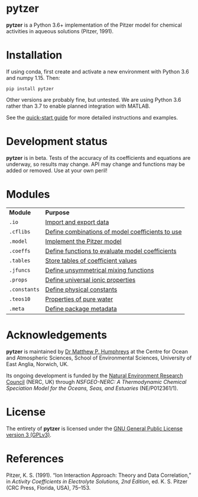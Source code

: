 <!--<script src='https://cdnjs.cloudflare.com/ajax/libs/mathjax/2.7.5/MathJax.js?config=TeX-MML-AM_CHTML' async></script>-->

# pytzer

**pytzer** is a Python 3.6+ implementation of the Pitzer model for chemical activities in aqueous solutions (Pitzer, 1991).


# Installation

If using conda, first create and activate a new environment with Python 3.6 and numpy 1.15. Then:

```shell
pip install pytzer
```

Other versions are probably fine, but untested. We are using Python 3.6 rather than 3.7 to enable planned integration with MATLAB.

See the [quick-start guide](quick-start) for more detailed instructions and examples.


# Development status

**pytzer** is in beta. Tests of the accuracy of its coefficients and equations are underway, so results may change. API may change and functions may be added or removed. Use at your own peril!


# Modules

<table><tr>

<td><strong>Module</strong></td>
<td><strong>Purpose</strong></td>

</tr><tr>
<td><code>.io</code></td>
<td><a href="modules/io">Import and export data</a></td>

</tr><tr>
<td><code>.cflibs</code></td>
<td><a href="modules/cflibs">Define combinations of model coefficients to use</a></td>

</tr><tr>
<td><code>.model</code></td>
<td><a href="modules/model">Implement the Pitzer model</a></td>

</tr><tr>
<td><code>.coeffs</code></td>
<td><a href="modules/coeffs">Define functions to evaluate model coefficients</a></td>

</tr><tr>
<td><code>.tables</code></td>
<td><a href="modules/tables">Store tables of coefficient values</a></td>

</tr><tr>
<td><code>.jfuncs</code></td>
<td><a href="modules/jfuncs">Define unsymmetrical mixing functions</a></td>

</tr><tr>
<td><code>.props</code></td>
<td><a href="modules/props">Define universal ionic properties</a></td>

</tr><tr>
<td><code>.constants</code></td>
<td><a href="modules/constants">Define physical constants</a></td>

</tr><tr>
<td><code>.teos10</code></td>
<td><a href="modules/teos10">Properties of pure water</a></td>

</tr><tr>
<td><code>.meta</code></td>
<td><a href="modules/meta">Define package metadata</a></td>

</tr></table>

# Acknowledgements

**pytzer** is maintained by [Dr Matthew P. Humphreys](https://mvdh.xyz) at the Centre for Ocean and Atmospheric Sciences, School of Environmental Sciences, University of East Anglia, Norwich, UK.

Its ongoing development is funded by the [Natural Environment Research Council](https://nerc.ukri.org/) (NERC, UK) through *NSFGEO-NERC: A Thermodynamic Chemical Speciation Model for the Oceans, Seas, and Estuaries* (NE/P012361/1).

# License

<!--<img src="img/1920px-GPLv3_Logo.svg.png" width="25%" />-->

The entirety of **pytzer** is licensed under the [GNU General Public License version 3 (GPLv3)](https://www.gnu.org/licenses/gpl-3.0.en.html).

# References

Pitzer, K. S. (1991). “Ion Interaction Approach: Theory and Data Correlation,” in *Activity Coefficients in Electrolyte Solutions, 2nd Edition*, ed. K. S. Pitzer (CRC Press, Florida, USA), 75–153.
